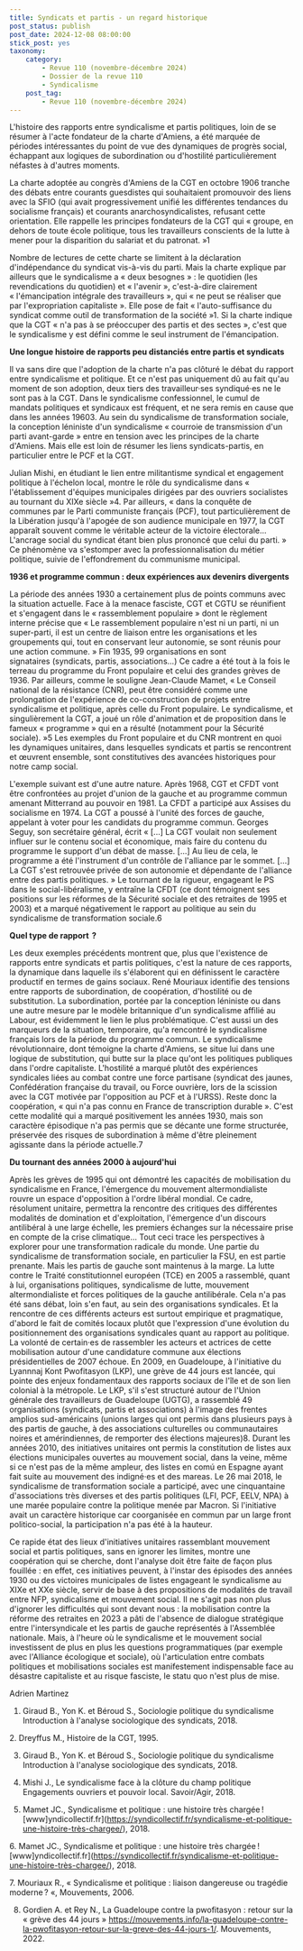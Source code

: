```yaml
---
title: Syndicats et partis - un regard historique
post_status: publish
post_date: 2024-12-08 08:00:00
stick_post: yes
taxonomy:
    category:
        - Revue 110 (novembre-décembre 2024)
        - Dossier de la revue 110
        - Syndicalisme
    post_tag:
        - Revue 110 (novembre-décembre 2024)
---
```



L'histoire des rapports entre syndicalisme et partis politiques, loin de se résumer à l'acte fondateur de la charte d'Amiens, a été marquée de périodes intéressantes du point de vue des dynamiques de progrès social, échappant aux logiques de subordination ou d'hostilité particulièrement néfastes à d'autres moments.

La charte adoptée au congrès d'Amiens de la CGT en octobre 1906 tranche des débats entre courants guesdistes qui souhaitaient promouvoir des liens avec la SFIO (qui avait progressivement unifié les différentes tendances du socialisme français) et courants anarchosyndicalistes, refusant cette orientation. Elle rappelle les principes fondateurs de la CGT qui « groupe, en dehors de toute école politique, tous les travailleurs conscients de la lutte à mener pour la disparition du salariat et du patronat. »1

Nombre de lectures de cette charte se limitent à la déclaration d'indépendance du syndicat vis-à-vis du parti. Mais la charte explique par ailleurs que le syndicalisme a « deux besognes » : le quotidien (les revendications du quotidien) et « l'avenir », c'est-à-dire clairement « l'émancipation intégrale des travailleurs », qui « ne peut se réaliser que par l'expropriation capitaliste ». Elle pose de fait « l'auto-suffisance du syndicat comme outil de transformation de la société »1. Si la charte indique que la CGT « n'a pas à se préoccuper des partis et des sectes », c'est que le syndicalisme y est défini comme le seul instrument de l'émancipation.

**Une longue histoire de rapports peu distanciés entre partis et syndicats**

Il va sans dire que l'adoption de la charte n'a pas clôturé le débat du rapport entre syndicalisme et politique. Et ce n'est pas uniquement dû au fait qu'au moment de son adoption, deux tiers des travailleur·ses syndiqué·es ne le sont pas à la CGT. Dans le syndicalisme confessionnel, le cumul de mandats politiques et syndicaux est fréquent, et ne sera remis en cause que dans les années 19603. Au sein du syndicalisme de transformation sociale, la conception léniniste d'un syndicalisme « courroie de transmission d'un parti avant-garde » entre en tension avec les principes de la charte d'Amiens. Mais elle est loin de résumer les liens syndicats-partis, en particulier entre le PCF et la CGT.

Julian Mishi, en étudiant le lien entre militantisme syndical et engagement politique à l'échelon local, montre le rôle du syndicalisme dans « l'établissement d'équipes municipales dirigées par des ouvriers socialistes au tournant du XIXe siècle »4. Par ailleurs, « dans la conquête de communes par le Parti communiste français (PCF), tout particulièrement de la Libération jusqu'à l'apogée de son audience municipale en 1977, la CGT apparaît souvent comme le véritable acteur de la victoire électorale... L'ancrage social du syndicat étant bien plus prononcé que celui du parti. » Ce phénomène va s'estomper avec la professionnalisation du métier politique, suivie de l'effondrement du communisme municipal.

**1936 et programme commun : deux expériences aux devenirs divergents**

La période des années 1930 a certainement plus de points communs avec la situation actuelle. Face à la menace fasciste, CGT et CGTU se réunifient et s'engagent dans le « rassemblement populaire » dont le règlement interne précise que « Le rassemblement populaire n'est ni un parti, ni un super-parti, il est un centre de liaison entre les organisations et les groupements qui, tout en conservant leur autonomie, se sont réunis pour une action commune. » Fin 1935, 99 organisations en sont signataires (syndicats, partis, associations...) Ce cadre a été tout à la fois le terreau du programme du Front populaire et celui des grandes grèves de 1936. Par ailleurs, comme le souligne Jean-Claude Mamet, « Le Conseil national de la résistance (CNR), peut être considéré comme une prolongation de l'expérience de co-construction de projets entre syndicalisme et politique, après celle du Front populaire. Le syndicalisme, et singulièrement la CGT, a joué un rôle d'animation et de proposition dans le fameux « programme » qui en a résulté (notamment pour la Sécurité sociale). »5 Les exemples du Front populaire et du CNR montrent en quoi les dynamiques unitaires, dans lesquelles syndicats et partis se rencontrent et œuvrent ensemble, sont constitutives des avancées historiques pour notre camp social.

L'exemple suivant est d'une autre nature. Après 1968, CGT et CFDT vont être confrontées au projet d'union de la gauche et au programme commun amenant Mitterrand au pouvoir en 1981. La CFDT a participé aux Assises du socialisme en 1974. La CGT a poussé à l'unité des forces de gauche, appelant à voter pour les candidats du programme commun. Georges Seguy, son secrétaire général, écrit « [...] La CGT voulait non seulement influer sur le contenu social et économique, mais faire du contenu du programme le support d'un débat de masse. [...] Au lieu de cela, le programme a été l'instrument d'un contrôle de l'alliance par le sommet. [...] La CGT s'est retrouvée privée de son autonomie et dépendante de l'alliance entre des partis politiques. » Le tournant de la rigueur, engageant le PS dans le social-libéralisme, y entraîne la CFDT (ce dont témoignent ses positions sur les réformes de la Sécurité sociale et des retraites de 1995 et 2003) et a marqué négativement le rapport au politique au sein du syndicalisme de transformation sociale.6

**Quel type de rapport  ?**

Les deux exemples précédents montrent que, plus que l'existence de rapports entre syndicats et partis politiques, c'est la nature de ces rapports, la dynamique dans laquelle ils s'élaborent qui en définissent le caractère productif en termes de gains sociaux. René Mouriaux identifie des tensions entre rapports de subordination, de coopération, d'hostilité ou de substitution. La subordination, portée par la conception léniniste ou dans une autre mesure par le modèle britannique d'un syndicalisme affilié au Labour, est évidemment le lien le plus problématique. C'est aussi un des marqueurs de la situation, temporaire, qu'a rencontré le syndicalisme français lors de la période du programme commun. Le syndicalisme révolutionnaire, dont témoigne la charte d'Amiens, se situe lui dans une logique de substitution, qui butte sur la place qu'ont les politiques publiques dans l'ordre capitaliste. L'hostilité a marqué plutôt des expériences syndicales liées au combat contre une force partisane (syndicat des jaunes, Confédération française du travail, ou Force ouvrière, lors de la scission avec la CGT motivée par l'opposition au PCF et à l'URSS). Reste donc la coopération, « qui n'a pas connu en France de transcription durable ». C'est cette modalité qui a marqué positivement les années 1930, mais son caractère épisodique n'a pas permis que se décante une forme structurée, préservée des risques de subordination à même d'être pleinement agissante dans la période actuelle.7

**Du tournant des années 2000 à aujourd'hui**

Après les grèves de 1995 qui ont démontré les capacités de mobilisation du syndicalisme en France, l'émergence du mouvement altermondialiste rouvre un espace d'opposition à l'ordre libéral mondial. Ce cadre, résolument unitaire, permettra la rencontre des critiques des différentes modalités de domination et d'exploitation, l'émergence d'un discours antilibéral à une large échelle, les premiers échanges sur la nécessaire prise en compte de la crise climatique... Tout ceci trace les perspectives à explorer pour une transformation radicale du monde. Une partie du syndicalisme de transformation sociale, en particulier la FSU, en est partie prenante. Mais les partis de gauche sont maintenus à la marge. La lutte contre le Traité constitutionnel européen (TCE) en 2005 a rassemblé, quant à lui, organisations politiques, syndicalisme de lutte, mouvement altermondialiste et forces politiques de la gauche antilibérale. Cela n'a pas été sans débat, loin s'en faut, au sein des organisations syndicales. Et la rencontre de ces différents acteurs est surtout empirique et pragmatique, d'abord le fait de comités locaux plutôt que l'expression d'une évolution du positionnement des organisations syndicales quant au rapport au politique. La volonté de certain·es de rassembler les acteurs et actrices de cette mobilisation autour d'une candidature commune aux élections présidentielles de 2007 échoue. En 2009, en Guadeloupe, à l'initiative du Lyannnaj Kont Pwofitasyon (LKP), une grève de 44 jours est lancée, qui pointe des enjeux fondamentaux des rapports sociaux de l'île et de son lien colonial à la métropole. Le LKP, s'il s'est structuré autour de l'Union générale des travailleurs de Guadeloupe (UGTG), a rassemblé 49 organisations (syndicats, partis et associations) à l'image des frentes amplios sud-américains (unions larges qui ont permis dans plusieurs pays à des partis de gauche, à des associations culturelles ou communautaires noires et amérindiennes, de remporter des élections majeures)8. Durant les années 2010, des initiatives unitaires ont permis la constitution de listes aux élections municipales ouvertes au mouvement social, dans la veine, même si ce n'est pas de la même ampleur, des listes en comú en Espagne ayant fait suite au mouvement des indigné·es et des mareas. Le 26 mai 2018, le syndicalisme de transformation sociale a participé, avec une cinquantaine d'associations très diverses et des partis politiques (LFI, PCF, EELV, NPA) à une marée populaire contre la politique menée par Macron. Si l'initiative avait un caractère historique car coorganisée en commun par un large front politico-social, la participation n'a pas été à la hauteur.

Ce rapide état des lieux d'initiatives unitaires rassemblant mouvement social et partis politiques, sans en ignorer les limites, montre une coopération qui se cherche, dont l'analyse doit être faite de façon plus fouillée : en effet, ces initiatives peuvent, à l'instar des épisodes des années 1930 ou des victoires municipales de listes engageant le syndicalisme au XIXe et XXe siècle, servir de base à des propositions de modalités de travail entre NFP, syndicalisme et mouvement social. Il ne s'agit pas non plus d'ignorer les difficultés qui sont devant nous : la mobilisation contre la réforme des retraites en 2023 a pâti de l'absence de dialogue stratégique entre l'intersyndicale et les partis de gauche représentés à l'Assemblée nationale. Mais, à l'heure où le syndicalisme et le mouvement social investissent de plus en plus les questions programmatiques (par exemple avec l'Alliance écologique et sociale), où l'articulation entre combats politiques et mobilisations sociales est manifestement indispensable face au désastre capitaliste et au risque fasciste, le statu quo n'est plus de mise.

Adrien Martinez

1. Giraud B., Yon K. et Béroud S., Sociologie politique du syndicalisme Introduction à l'analyse sociologique des syndicats, 2018.

2. Dreyffus M., Histoire de la CGT, 1995.

3. Giraud B., Yon K. et Béroud S., Sociologie politique du syndicalisme Introduction à l'analyse sociologique des syndicats, 2018.

4. Mishi J., Le syndicalisme face à la clôture du champ politique Engagements ouvriers et pouvoir local. Savoir/Agir, 2018.

5. Mamet JC., Syndicalisme et politique : une histoire très chargée ! [www]yndicollectif.fr\](https://syndicollectif.fr/syndicalisme-et-politique-une-histoire-très-chargee/), 2018.

6. Mamet JC., Syndicalisme et politique : une histoire très chargée ! [www]yndicollectif.fr\](https://syndicollectif.fr/syndicalisme-et-politique-une-histoire-très-chargee/), 2018.

7. Mouriaux R., « Syndicalisme et politique : liaison dangereuse ou tragédie moderne ? «, Mouvements, 2006.

8. Gordien A. et Rey N., La Guadeloupe contre la pwofitasyon : retour sur la « grève des 44 jours » https://mouvements.info/la-guadeloupe-contre-la-pwofitasyon-retour-sur-la-greve-des-44-jours-1/. Mouvements, 2022.


